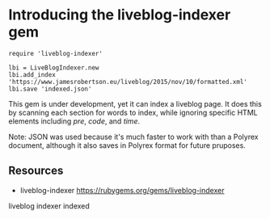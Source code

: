 # Introducing the liveblog-indexer gem

    require 'liveblog-indexer'

    lbi = LiveBlogIndexer.new
    lbi.add_index 'https://www.jamesrobertson.eu/liveblog/2015/nov/10/formatted.xml'
    lbi.save 'indexed.json'

This gem is under development, yet it can index a liveblog page. It does this by scanning each section for words to index, while ignoring specific HTML elements including *pre*, *code*, and *time*.

Note: JSON was used because it's much faster to work with than a Polyrex document, although it also saves in Polyrex format for future pruposes.

## Resources

* liveblog-indexer https://rubygems.org/gems/liveblog-indexer

liveblog indexer indexed

